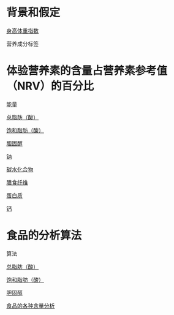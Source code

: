 # 背景和假定

[身高体重指数](https://jsfiddle.net/quanbinn/fw58yv18/)

营养成分标签

# 体验营养素的含量占营养素参考值（NRV）的百分比

[能量](https://jsfiddle.net/quanbinn/L62m1zvs/)

[总脂肪（酸）](https://jsfiddle.net/quanbinn/wcczf7jL/)

[饱和脂肪（酸）](https://jsfiddle.net/quanbinn/af9ovof8/)

[胆固醇](https://jsfiddle.net/quanbinn/0oruex3k/)

[钠](https://jsfiddle.net/quanbinn/2drkp14n/)

[碳水化合物](https://jsfiddle.net/quanbinn/zuf59jkt/)

[膳食纤维](https://jsfiddle.net/quanbinn/5eepy85p/)

[蛋白质](https://jsfiddle.net/quanbinn/vxpvy0na/)

[钙](https://jsfiddle.net/quanbinn/ops4545s/)

# 食品的分析算法

算法

[总脂肪（酸）](https://jsfiddle.net/quanbinn/efupwz9m/)

[饱和脂肪（酸）](https://jsfiddle.net/quanbinn/zgka7pyq/)

[胆固醇](https://jsfiddle.net/quanbinn/zbs8ey56/)

[食品的各种含量分析](https://jsfiddle.net/quanbinn/f6y5jb8p/)